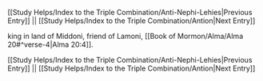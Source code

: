 [[Study Helps/Index to the Triple Combination/Anti-Nephi-Lehies|Previous Entry]]  ||  [[Study Helps/Index to the Triple Combination/Antion|Next Entry]]

 king in land of Middoni, friend of Lamoni, [[Book of Mormon/Alma/Alma 20#^verse-4|Alma 20:4]].

[[Study Helps/Index to the Triple Combination/Anti-Nephi-Lehies|Previous Entry]]  ||  [[Study Helps/Index to the Triple Combination/Antion|Next Entry]]
